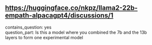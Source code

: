 ## https://huggingface.co/nkpz/llama2-22b-empath-alpacagpt4/discussions/1

contains_question: yes  
question_part: Is this a model where you combined the 7b and the 13b layers to form one experimental model